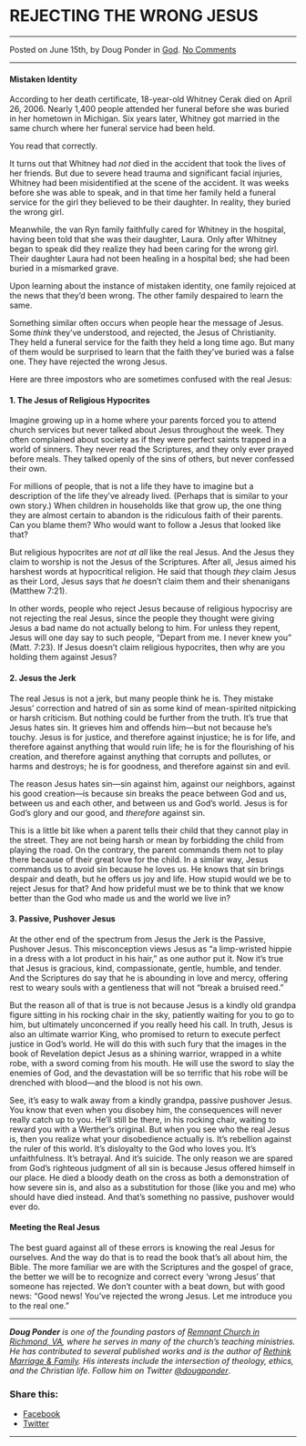 REJECTING THE WRONG JESUS
=========================

* * *

Posted on June 15th, by Doug Ponder in [God](http://www.remnantresource.org/category/god/). [No Comments](http://www.remnantresource.org/rejecting-wrong-jesus/#respond)

* * *

#### Mistaken Identity

According to her death certificate, 18-year-old Whitney Cerak died on April 26, 2006. Nearly 1,400 people attended her funeral before she was buried in her hometown in Michigan. Six years later, Whitney got married in the same church where her funeral service had been held.

You read that correctly.

It turns out that Whitney had _not_ died in the accident that took the lives of her friends. But due to severe head trauma and significant facial injuries, Whitney had been misidentified at the scene of the accident. It was weeks before she was able to speak, and in that time her family held a funeral service for the girl they believed to be their daughter. In reality, they buried the wrong girl.

Meanwhile, the van Ryn family faithfully cared for Whitney in the hospital, having been told that she was their daughter, Laura. Only after Whitney began to speak did they realize they had been caring for the wrong girl. Their daughter Laura had not been healing in a hospital bed; she had been buried in a mismarked grave.

Upon learning about the instance of mistaken identity, one family rejoiced at the news that they’d been wrong. The other family despaired to learn the same.

Something similar often occurs when people hear the message of Jesus. Some _think_ they’ve understood, and rejected, the Jesus of Christianity. They held a funeral service for the faith they held a long time ago. But many of them would be surprised to learn that the faith they’ve buried was a false one. They have rejected the wrong Jesus.

Here are three impostors who are sometimes confused with the real Jesus:

#### **1\. The Jesus of Religious Hypocrites**

Imagine growing up in a home where your parents forced you to attend church services but never talked about Jesus throughout the week. They often complained about society as if they were perfect saints trapped in a world of sinners. They never read the Scriptures, and they only ever prayed before meals. They talked openly of the sins of others, but never confessed their own.

For millions of people, that is not a life they have to imagine but a description of the life they’ve already lived. (Perhaps that is similar to your own story.) When children in households like that grow up, the one thing they are almost certain to abandon is the ridiculous faith of their parents. Can you blame them? Who would want to follow a Jesus that looked like that?

But religious hypocrites are _not_ _at all_ like the real Jesus. And the Jesus they claim to worship is not the Jesus of the Scriptures. After all, Jesus aimed his harshest words at hypocritical religion. He said that though _they_ claim Jesus as their Lord, Jesus says that _he_ doesn’t claim them and their shenanigans (Matthew 7:21).

In other words, people who reject Jesus because of religious hypocrisy are not rejecting the real Jesus, since the people they thought were giving Jesus a bad name do not actually belong to him. For unless they repent, Jesus will one day say to such people, “Depart from me. I never knew you” (Matt. 7:23). If Jesus doesn’t claim religious hypocrites, then why are you holding them against Jesus?

#### **2\. Jesus the Jerk**

The real Jesus is not a jerk, but many people think he is. They mistake Jesus’ correction and hatred of sin as some kind of mean-spirited nitpicking or harsh criticism. But nothing could be further from the truth. It’s true that Jesus hates sin. It grieves him and offends him—but not because he’s touchy. Jesus is for justice, and therefore against injustice; he is for life, and therefore against anything that would ruin life; he is for the flourishing of his creation, and therefore against anything that corrupts and pollutes, or harms and destroys; he is for goodness, and therefore against sin and evil.

The reason Jesus hates sin—sin against him, against our neighbors, against his good creation—is because sin breaks the peace between God and us, between us and each other, and between us and God’s world. Jesus is for God’s glory and our good, and _therefore_ against sin.

This is a little bit like when a parent tells their child that they cannot play in the street. They are not being harsh or mean by forbidding the child from playing the road. On the contrary, the parent commands them not to play there because of their great love for the child. In a similar way, Jesus commands us to avoid sin because he loves us. He knows that sin brings despair and death, but he offers us joy and life. How stupid would we be to reject Jesus for that? And how prideful must we be to think that we know better than the God who made us and the world we live in?

#### **3\. Passive, Pushover Jesus**

At the other end of the spectrum from Jesus the Jerk is the Passive, Pushover Jesus. This misconception views Jesus as “a limp-wristed hippie in a dress with a lot product in his hair,” as one author put it. Now it’s true that Jesus is gracious, kind, compassionate, gentle, humble, and tender. And the Scriptures do say that he is abounding in love and mercy, offering rest to weary souls with a gentleness that will not “break a bruised reed.”

But the reason all of that is true is not because Jesus is a kindly old grandpa figure sitting in his rocking chair in the sky, patiently waiting for you to go to him, but ultimately unconcerned if you really heed his call. In truth, Jesus is also an ultimate warrior King, who promised to return to execute perfect justice in God’s world. He will do this with such fury that the images in the book of Revelation depict Jesus as a shining warrior, wrapped in a white robe, with a sword coming from his mouth. He will use the sword to slay the enemies of God, and the devastation will be so terrific that his robe will be drenched with blood—and the blood is not his own.

See, it’s easy to walk away from a kindly grandpa, passive pushover Jesus. You know that even when you disobey him, the consequences will never really catch up to you. He’ll still be there, in his rocking chair, waiting to reward you with a Werther’s original. But when you see who the real Jesus is, then you realize what your disobedience actually is. It’s rebellion against the ruler of this world. It’s disloyalty to the God who loves you. It’s unfaithfulness. It’s betrayal. And it’s suicide. The only reason we are spared from God’s righteous judgment of all sin is because Jesus offered himself in our place. He died a bloody death on the cross as both a demonstration of how severe sin is, and also as a substitution for those (like you and me) who should have died instead. And that’s something no passive, pushover would ever do.

#### Meeting the Real Jesus

The best guard against all of these errors is knowing the real Jesus for ourselves. And the way do that is to read the book that’s all about him, the Bible. The more familiar we are with the Scriptures and the gospel of grace, the better we will be to recognize and correct every ‘wrong Jesus’ that someone has rejected. We don’t counter with a beat down, but with good news: “Good news! You’ve rejected the wrong Jesus. Let me introduce you to the real one.”

* * *

_**Doug Ponder** is one of the founding pastors of [Remnant Church in Richmond, VA](http://www.remnantrichmond.org/), where he serves in many of the church’s teaching ministries. He has contributed to several published works and is the author of [Rethink Marriage & Family](http://www.remnantrichmond.org/mediafiles/uploaded/r/0e1604567_rethink-marriage-and-family-ebook.pdf). His interests include the intersection of theology, ethics, and the Christian life. Follow him on Twitter [@dougponder](https://twitter.com/dougponder)_.

### Share this:

*   [Facebook](http://www.remnantresource.org/rejecting-wrong-jesus/?share=facebook "Click to share on Facebook")
*   [Twitter](http://www.remnantresource.org/rejecting-wrong-jesus/?share=twitter "Click to share on Twitter")

  

* * *
